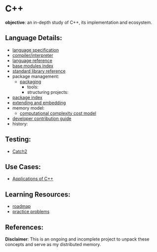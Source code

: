 # C++

**objective**: an in-depth study of C++, its implementation and ecosystem.

## Language Details: 
- [language specification](https://isocpp.org/std/the-standard)
- [compiler/interpreter]()
- [language reference]()
- [base modules index]()
- [standard library reference]()
- package management:
  - [packaging]()
	- tools:
	- structuring projects:
- [package index]()
- [extending and embedding]()
- memory model:
  - [computational complexity cost model]()
- [developer contribution guide]()
- history:

## Testing:
- [Catch2](https://github.com/catchorg/Catch2)

## Use Cases:
- [Applications of C++]()

## Learning Resources:
- [roadmap](https://roadmap.sh/cpp)
- [practice problems](https://www.hackerrank.com/domains/cpp)

## References:

**Disclaimer**: This is an ongoing and incomplete project to unpack these concepts and serve as my distributed memory.
